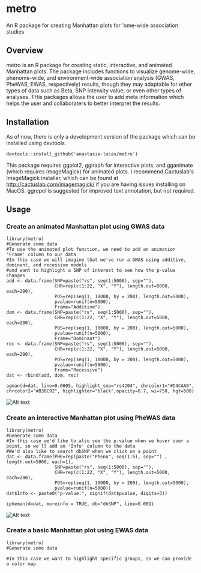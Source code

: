 # metro
An R package for creating Manhattan plots for 'ome-wide association studies

## Overview
metro is an R package for creating static, interactive, and animated Manhattan plots. The package includes functions to visualize genome-wide, phenome-wide, and environment-wide association analysis (GWAS, PheWAS, EWAS, respectively) results, though they may adaptable for other types of data such as Beta, SNP intensity value, or even other types of analyses. THis packages allows the user to add meta information which helps the user and collaboraters to better interpret the results.

## Installation
As of now, there is only a development version of the package which can be installed using devtools.

```devtools::install_github('anastasia-lucas/metro')```

This package requires ggplot2, ggiraph for interactive plots, and gganimate (which requires ImageMagick) for animated plots. I recommend Cactuslab's ImageMagick installer, which can be found at http://cactuslab.com/imagemagick/ if you are having issues installing on MacOS. ggrepel is suggested for improved text annotation, but not required.

## Usage

### Create an animated Manhattan plot using GWAS data

```
library(metro)
#Generate some data
#To use the animated plot function, we need to add an animation 'Frame' column to our data
#In this case we will imagine that we've run a GWAS using additive, dominant, and recessive models
#and want to highlight a SNP of interest to see how the p-value changes
add <- data.frame(SNP=paste("rs", seq(1:5000), sep=""),
                  CHR=rep(c(1:22, "X", "Y"), length.out=5000, each=200),
                  POS=rep(seq(1, 10000, by = 200), length.out=5000),
                  pvalue=runif(n=5000),
                  Frame="Additive")
dom <- data.frame(SNP=paste("rs", seq(1:5000), sep=""),
                  CHR=rep(c(1:22, "X", "Y"), length.out=5000, each=200),
                  POS=rep(seq(1, 10000, by = 200), length.out=5000),
                  pvalue=runif(n=5000),
                  Frame="Dominant")
rec <- data.frame(SNP=paste("rs", seq(1:5000), sep=""),
                  CHR=rep(c(1:22, "X", "Y"), length.out=5000, each=200),
                  POS=rep(seq(1, 10000, by = 200), length.out=5000),
                  pvalue=runif(n=5000),
                  Frame="Recessive")
dat <- rbind(add, dom, rec)

agman(d=dat, line=0.0005, highlight_snp="rs4204", chrcolor1="#D4CAA0", chrcolor2="#B3BC92", highlighter="black",opacity=0.7, wi=750, hgt=500)
```
![Alt text](https://media.giphy.com/media/6CBiR3JABocVfJx8pO/giphy.gif)

### Create an interactive Manhattan plot using PheWAS data

```
library(metro)
#Generate some data
#In this case we'd like to also see the p-value when we hover over a point, so we'll add an 'Info' column to the data
#We'd also like to search dbSNP when we click on a point
dat <- data.frame(PHE=rep(paste("Pheno", seq(1:5), sep="") , length.out=5000, each=1),
                  SNP=paste("rs", seq(1:5000), sep=""),
                  CHR=rep(c(1:22, "X", "Y"), length.out=5000, each=200),
                  POS=rep(seq(1, 10000, by = 200), length.out=5000),
                  pvalue=runif(n=5000))
dat$Info <- paste0("p-value:", signif(dat$pvalue, digits=3))

ipheman(d=dat, moreinfo = TRUE, db="dbSNP", line=0.001)
```
![Alt text](https://media.giphy.com/media/ujvtTHsrnXeo5wuZDn/giphy.gif)

### Create a basic Manhattan plot using EWAS data

```
library(metro)
#Generate some data

#In this case we want to highlight specific groups, so we can provide a color map
```
